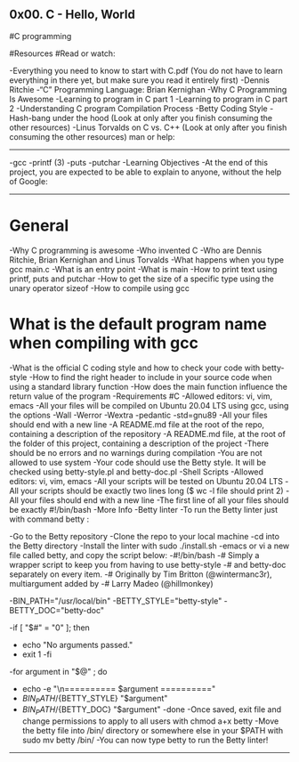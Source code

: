 ## 0x00. C - Hello, World
 
#C programming

#Resources
#Read or watch:

-Everything you need to know to start with C.pdf (You do not have to learn everything in there yet, but make sure you read it entirely first)
-Dennis Ritchie
-“C” Programming Language: Brian Kernighan
-Why C Programming Is Awesome
-Learning to program in C part 1
-Learning to program in C part 2
-Understanding C program Compilation Process
-Betty Coding Style
-Hash-bang under the hood (Look at only after you finish consuming the other resources)
-Linus Torvalds on C vs. C++ (Look at only after you finish consuming the other resources)
man or help:

---

-gcc
-printf (3)
-puts
-putchar
-Learning Objectives
-At the end of this project, you are expected to be able to explain to anyone, without the help of Google:

---

# General
-Why C programming is awesome
-Who invented C
-Who are Dennis Ritchie, Brian Kernighan and Linus Torvalds
-What happens when you type gcc main.c
-What is an entry point
-What is main
-How to print text using printf, puts and putchar
-How to get the size of a specific type using the unary operator sizeof
-How to compile using gcc
# What is the default program name when compiling with gcc
-What is the official C coding style and how to check your code with betty-style
-How to find the right header to include in your source code when using a standard library function
-How does the main function influence the return value of the program
-Requirements
#C
-Allowed editors: vi, vim, emacs
-All your files will be compiled on Ubuntu 20.04 LTS using gcc, using the options -Wall -Werror -Wextra -pedantic -std=gnu89
-All your files should end with a new line
-A README.md file at the root of the repo, containing a description of the repository
-A README.md file, at the root of the folder of this project, containing a description of the project
-There should be no errors and no warnings during compilation
-You are not allowed to use system
-Your code should use the Betty style. It will be checked using betty-style.pl and betty-doc.pl
-Shell Scripts
-Allowed editors: vi, vim, emacs
-All your scripts will be tested on Ubuntu 20.04 LTS
-All your scripts should be exactly two lines long ($ wc -l file should print 2)
-All your files should end with a new line
-The first line of all your files should be exactly #!/bin/bash
-More Info
-Betty linter
-To run the Betty linter just with command betty <filename>:

-Go to the Betty repository
-Clone the repo to your local machine
-cd into the Betty directory
-Install the linter with sudo ./install.sh
-emacs or vi a new file called betty, and copy the script below:
-#!/bin/bash
-# Simply a wrapper script to keep you from having to use betty-style
-# and betty-doc separately on every item.
-# Originally by Tim Britton (@wintermanc3r), multiargument added by
-# Larry Madeo (@hillmonkey)

-BIN_PATH="/usr/local/bin"
-BETTY_STYLE="betty-style"
-BETTY_DOC="betty-doc"

-if [ "$#" = "0" ]; then
-    echo "No arguments passed."
-    exit 1
-fi

-for argument in "$@" ; do
-    echo -e "\n========== $argument =========="
-    ${BIN_PATH}/${BETTY_STYLE} "$argument"
-    ${BIN_PATH}/${BETTY_DOC} "$argument"
-done
-Once saved, exit file and change permissions to apply to all users with chmod a+x betty
-Move the betty file into /bin/ directory or somewhere else in your $PATH with sudo mv betty /bin/
-You can now type betty <filename> to run the Betty linter!

---

